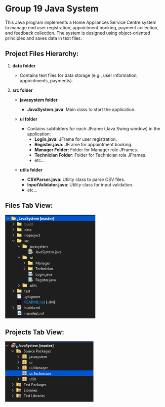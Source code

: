 # Group 19 Java System
This Java program implements a Home Appliances Service Centre system to manage end user registration, appointment booking, payment collection, and feedback collection. The system is designed using object-oriented principles and saves data in text files.

## Project Files Hierarchy:
1. **data folder**
   - Contains text files for data storage (e.g., user information, appointments, payments).

2. **src folder**
   - **javasystem folder**
     - **JavaSystem.java**: Main class to start the application.

   - **ui folder**
     - Contains subfolders for each JFrame (Java Swing window) in the application:
       - **Login.java**: JFrame for user registration.
       - **Register.java**: JFrame for appointment booking.
       - **Manager Folder**: Folder for Manager role JFrames.
       - **Technician Folder**: Folder for Technician role JFrames.
       - etc...

   - **utils folder**
     - **CSVParser.java**: Utility class to parse CSV files.
     - **InputValidator.java**: Utility class for input validation.
     - etc...

## Files Tab View:
![Files Tab](images/image.png)

## Projects Tab View:
![Projects Tab](images/image2.png)

